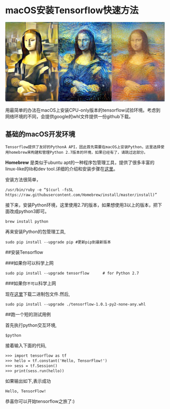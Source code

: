 # macOS安装Tensorflow快速方法
![TF Logo](ml_cubist_expressionist_impressionist.jpg)

用最简单的办法在macOS上安装CPU-only版本的tensorflow试验环境。考虑到网络环境的不同，会提供google的whl文件提供一份github下载。

## 基础的macOS开发环境

```
Tensorflow提供了友好的PythonA API，因此首先需要在macOS上安装Python，这里选择使用homebrew来构建和管理Python 2.7版本的环境，如果已经有了，请跳过这部分。
```

**Homebrew** 是类似于ubuntu apt的一种程序包管理工具，提供了很多丰富的linux-like的lib和dev tool.详细的介绍和安装步骤在[这里](https://brew.sh/)。

安装方法很简单，

```
/usr/bin/ruby -e “$(curl -fsSL https://raw.githubusercontent.com/Homebrew/install/master/install)”
```

接下来，安装Python环境，这里使用2.7的版本，如果想使用3以上的版本，把下面改成python3即可。

```
brew install python
```

再来安装Python的包管理工具,

```
sudo pip install --upgrade pip #更新pip到最新版本
```

##安装Tensorflow

###如果你可以科学上网
```
sudo pip install --upgrade tensorflow      # for Python 2.7
```

###如果你`不可以`科学上网

现在[这里](https://github.com/jingmca/tensorflow_learning/blob/master/docs/tensorflow-1.0.1-py2-none-any.whl.zip)下载二进制包文件.然后,

```
sudo pip install --upgrade ./tensorflow-1.0.1-py2-none-any.whl
```

##跑一个短的测试用例

首先执行python交互环境,
```
$python
```

接着输入下面的代码,

```
>>> import tensorflow as tf
>>> hello = tf.constant('Hello, TensorFlow!')
>>> sess = tf.Session()
>>> print(sess.run(hello))
```

如果输出如下,表示成功
```
Hello, TensorFlow!
```

恭喜你可以开始tensorflow之旅了:)




